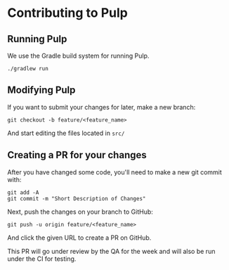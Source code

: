 # Contributing to Pulp

## Running Pulp

We use the Gradle build system for running Pulp.

```
./gradlew run
```

## Modifying Pulp

If you want to submit your changes for later, make a new branch:

```
git checkout -b feature/<feature_name>
```

And start editing the files located in `src/`

## Creating a PR for your changes

After you have changed some code, you'll need to make a new git commit with:

```
git add -A
git commit -m "Short Description of Changes"
```

Next, push the changes on your branch to GitHub:

```
git push -u origin feature/<feature_name>
```

And click the given URL to create a PR on GitHub.

This PR will go under review by the QA for the week and will also be run under the CI for testing.
